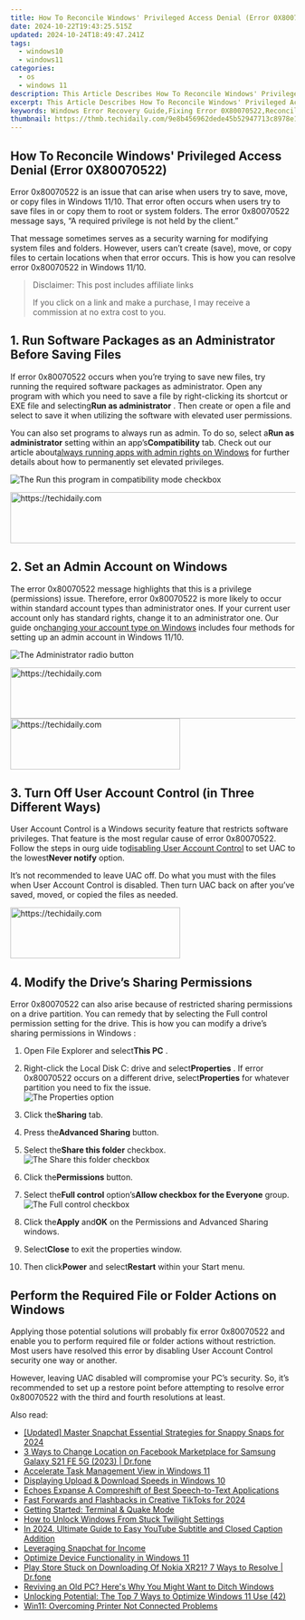 ```yaml
---
title: How To Reconcile Windows' Privileged Access Denial (Error 0X80070522)
date: 2024-10-22T19:43:25.515Z
updated: 2024-10-24T18:49:47.241Z
tags:
  - windows10
  - windows11
categories:
  - os
  - windows 11
description: This Article Describes How To Reconcile Windows' Privileged Access Denial (Error 0X80070522)
excerpt: This Article Describes How To Reconcile Windows' Privileged Access Denial (Error 0X80070522)
keywords: Windows Error Recovery Guide,Fixing Error 0X80070522,Reconcile Privileged Access Denial,Resolving WinError 70522,XP22 Windows Admin Fix,Unblock Privilege Error,Correcting WinError 0X80070522
thumbnail: https://thmb.techidaily.com/9e8b456962dede45b52947713c8978e1ca5454c2b93fe81ef27a5f8f7d593d55.jpg
---
```


## How To Reconcile Windows' Privileged Access Denial (Error 0X80070522)

 Error 0x80070522 is an issue that can arise when users try to save, move, or copy files in Windows 11/10\. That error often occurs when users try to save files in or copy them to root or system folders. The error 0x80070522 message says, “A required privilege is not held by the client.”

 That message sometimes serves as a security warning for modifying system files and folders. However, users can’t create (save), move, or copy files to certain locations when that error occurs. This is how you can resolve error 0x80070522 in Windows 11/10.

>  Disclaimer: This post includes affiliate links
>
>  If you click on a link and make a purchase, I may receive a commission at no extra cost to you.
>

## 1\. Run Software Packages as an Administrator Before Saving Files

 If error 0x80070522 occurs when you’re trying to save new files, try running the required software packages as administrator. Open any program with which you need to save a file by right-clicking its shortcut or EXE file and selecting**Run as administrator** . Then create or open a file and select to save it when utilizing the software with elevated user permissions.

 You can also set programs to always run as admin. To do so, select a**Run as administrator** setting within an app’s**Compatibility** tab. Check out our article about[always running apps with admin rights on Windows](https://www.makeuseof.com/tag/always-run-apps-administrator-windows/) for further details about how to permanently set elevated privileges.

![The Run this program in compatibility mode checkbox](https://static1.makeuseofimages.com/wordpress/wp-content/uploads/2023/04/the-run-as-administrator-option.jpg)

<!-- affiliate ads begin -->
<a href="https://unicoeye.pxf.io/c/5597632/2148772/18498" target="_top" id="2148772">
  <img src="//a.impactradius-go.com/display-ad/18498-2148772" border="0" alt="https://techidaily.com" width="728" height="90"/>
</a>
<img height="0" width="0" src="https://unicoeye.pxf.io/i/5597632/2148772/18498" style="position:absolute;visibility:hidden;" border="0" />
<!-- affiliate ads end -->

## 2\. Set an Admin Account on Windows

 The error 0x80070522 message highlights that this is a privilege (permissions) issue. Therefore, error 0x80070522 is more likely to occur within standard account types than administrator ones. If your current user account only has standard rights, change it to an administrator one. Our guide on[changing your account type on Windows](https://www.makeuseof.com/ways-to-change-user-account-windows-10/) includes four methods for setting up an admin account in Windows 11/10.

![The Administrator radio button](https://static1.makeuseofimages.com/wordpress/wp-content/uploads/2023/04/the-administrator-radio-button.jpg)

<!-- affiliate ads begin -->
<a href="https://appsumo.8odi.net/c/5597632/2123728/7443" target="_top" id="2123728">
  <img src="//a.impactradius-go.com/display-ad/7443-2123728" border="0" alt="https://techidaily.com" width="728" height="90"/>
</a>
<img height="0" width="0" src="https://appsumo.8odi.net/i/5597632/2123728/7443" style="position:absolute;visibility:hidden;" border="0" />
<!-- affiliate ads end -->

<!-- affiliate ads begin -->
<a href="https://aligracehair.sjv.io/c/5597632/2047406/19272" target="_top" id="2047406">
  <img src="//a.impactradius-go.com/display-ad/19272-2047406" border="0" alt="https://techidaily.com" width="300" height="90"/>
</a>
<img height="0" width="0" src="https://aligracehair.sjv.io/i/5597632/2047406/19272" style="position:absolute;visibility:hidden;" border="0" />
<!-- affiliate ads end -->

## 3\. Turn Off User Account Control (in Three Different Ways)

 User Account Control is a Windows security feature that restricts software privileges. That feature is the most regular cause of error 0x80070522\. Follow the steps in our[g](https://www.makeuseof.com/windows-11-disable-user-account-control-prompt/) uide to[disabling User Account Control](https://www.makeuseof.com/windows-11-disable-user-account-control-prompt/) to set UAC to the lowest**Never notify** option.

 It’s not recommended to leave UAC off. Do what you must with the files when User Account Control is disabled. Then turn UAC back on after you’ve saved, moved, or copied the files as needed.

<!-- affiliate ads begin -->
<a href="https://aligracehair.sjv.io/c/5597632/2047361/19272" target="_top" id="2047361">
  <img src="//a.impactradius-go.com/display-ad/19272-2047361" border="0" alt="https://techidaily.com" width="300" height="90"/>
</a>
<img height="0" width="0" src="https://aligracehair.sjv.io/i/5597632/2047361/19272" style="position:absolute;visibility:hidden;" border="0" />
<!-- affiliate ads end -->

## 4\. Modify the Drive’s Sharing Permissions

 Error 0x80070522 can also arise because of restricted sharing permissions on a drive partition. You can remedy that by selecting the Full control permission setting for the drive. This is how you can modify a drive’s sharing permissions in Windows :

1. Open File Explorer and select**This PC** .
2. Right-click the Local Disk C: drive and select**Properties** . If error 0x80070522 occurs on a different drive, select**Properties** for whatever partition you need to fix the issue.  
![The Properties option](https://static1.makeuseofimages.com/wordpress/wp-content/uploads/2023/04/the-properties-option.jpg)
3. Click the**Sharing** tab.

4. Press the**Advanced Sharing** button.
5. Select the**Share this folder** checkbox.  
![The Share this folder checkbox](https://static1.makeuseofimages.com/wordpress/wp-content/uploads/2023/04/share-this-folder-checkbox.jpg)

1. Click the**Permissions** button.
2. Select the**Full control** option’s**Allow checkbox for the Everyone** group.  
![The Full control checkbox](https://static1.makeuseofimages.com/wordpress/wp-content/uploads/2023/04/the-full-control-checkbox.jpg)
3. Click the**Apply** and**OK** on the Permissions and Advanced Sharing windows.

4. Select**Close** to exit the properties window.
5. Then click**Power** and select**Restart** within your Start menu.

## Perform the Required File or Folder Actions on Windows

 Applying those potential solutions will probably fix error 0x80070522 and enable you to perform required file or folder actions without restriction. Most users have resolved this error by disabling User Account Control security one way or another.

 However, leaving UAC disabled will compromise your PC’s security. So, it’s recommended to set up a restore point before attempting to resolve error 0x80070522 with the third and fourth resolutions at least.

<ins class="adsbygoogle"
     style="display:block"
     data-ad-format="autorelaxed"
     data-ad-client="ca-pub-7571918770474297"
     data-ad-slot="1223367746"></ins>

<ins class="adsbygoogle"
     style="display:block"
     data-ad-client="ca-pub-7571918770474297"
     data-ad-slot="8358498916"
     data-ad-format="auto"
     data-full-width-responsive="true"></ins>

<span class="atpl-alsoreadstyle">Also read:</span>
<div><ul>
<li><a href="https://snapchat-videos.techidaily.com/updated-master-snapchat-essential-strategies-for-snappy-snaps-for-2024/"><u>[Updated] Master Snapchat Essential Strategies for Snappy Snaps for 2024</u></a></li>
<li><a href="https://location-fake.techidaily.com/3-ways-to-change-location-on-facebook-marketplace-for-samsung-galaxy-s21-fe-5g-2023-drfone-by-drfone-virtual-android/"><u>3 Ways to Change Location on Facebook Marketplace for Samsung Galaxy S21 FE 5G (2023) | Dr.fone</u></a></li>
<li><a href="https://windows11.techidaily.com/accelerate-task-management-view-in-windows-11/"><u>Accelerate Task Management View in Windows 11</u></a></li>
<li><a href="https://win11-tips.techidaily.com/displaying-upload-and-download-speeds-in-windows-10/"><u>Displaying Upload & Download Speeds in Windows 10</u></a></li>
<li><a href="https://article-tips.techidaily.com/echoes-expanse-a-compreshift-of-best-speech-to-text-applications/"><u>Echoes Expanse A Compreshift of Best Speech-to-Text Applications</u></a></li>
<li><a href="https://tiktok-clips.techidaily.com/fast-forwards-and-flashbacks-in-creative-tiktoks-for-2024/"><u>Fast Forwards and Flashbacks in Creative TikToks for 2024</u></a></li>
<li><a href="https://windows11.techidaily.com/getting-started-terminal-and-quake-mode/"><u>Getting Started: Terminal & Quake Mode</u></a></li>
<li><a href="https://windows11.techidaily.com/how-to-unlock-windows-from-stuck-twilight-settings/"><u>How to Unlock Windows From Stuck Twilight Settings</u></a></li>
<li><a href="https://youtube-data.techidaily.com/24-ultimate-guide-to-easy-youtube-subtitle-and-closed-caption-addition/"><u>In 2024, Ultimate Guide to Easy YouTube Subtitle and Closed Caption Addition</u></a></li>
<li><a href="https://tiktok-videos.techidaily.com/leveraging-snapchat-for-income/"><u>Leveraging Snapchat for Income</u></a></li>
<li><a href="https://windows11.techidaily.com/optimize-device-functionality-in-windows-11/"><u>Optimize Device Functionality in Windows 11</u></a></li>
<li><a href="https://fix-guide.techidaily.com/play-store-stuck-on-downloading-of-nokia-xr21-7-ways-to-resolve-drfone-by-drfone-fix-android-problems-fix-android-problems/"><u>Play Store Stuck on Downloading Of Nokia XR21? 7 Ways to Resolve | Dr.fone</u></a></li>
<li><a href="https://windows11.techidaily.com/reviving-an-old-pc-heres-why-you-might-want-to-ditch-windows/"><u>Reviving an Old PC? Here's Why You Might Want to Ditch Windows</u></a></li>
<li><a href="https://windows11.techidaily.com/unlocking-potential-the-top-7-ways-to-optimize-windows-11-use-42/"><u>Unlocking Potential: The Top 7 Ways to Optimize Windows 11 Use (42)</u></a></li>
<li><a href="https://windows11.techidaily.com/win11-overcoming-printer-not-connected-problems/"><u>Win11: Overcoming Printer Not Connected Problems</u></a></li>
</ul></div>

